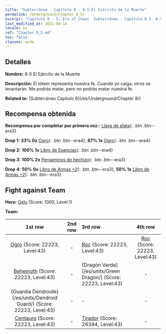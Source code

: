 ```yaml
---
title: "Subterráneo - Capítulo 8 - 8-5 El Ejército de la Muerte"
permalink: /Underground/Chapter 8_5/
excerpt: "Capítulo 8 - 5. Era of Chaos  Subterráneo - Capítulo 8_5. 8-5 El Ejército de la Muerte"
last_modified_at: 2021-04-14
locale: es
ref: "Chapter 8_5.md"
toc: false
classes: wide
---
```


## Detalles

 **Nombre:** 8-5 El Ejército de la Muerte

 **Descripción:** El tótem representa nuestra fe. Cuando yo caiga, otros se levantarán. Me podrás matar, pero no podrás matar nuestra fe.

 **Related to:** [Subterráneo Capítulo 8](/es/Underground/Chapter 8/)

## Recompensa obtenida

 **Recompensa por completar por primera vez::** [Llave de plata](/es/Items/con_693/){: .btn .btn--era3}

 **Drop 1:** **33% 0x** [Ogro](/es/Items/unt_220/){: .btn .btn--era4}, **67% 1x** [Ogro](/es/Items/unt_220/){: .btn .btn--era4}

 **Drop 2:** **100% 1x** [Libro de Esencias](/es/Items/mat_39/){: .btn .btn--era4}

 **Drop 3:** **100% 2x** [Pergaminos de hechizo](/es/Items/con_694/){: .btn .btn--era3}

 **Drop 4:** **50% 0x** [Libro de Armas +2](/es/Items/mat_32/){: .btn .btn--era3}, **50% 1x** [Libro de Armas +2](/es/Items/mat_32/){: .btn .btn--era3}


## Fight against Team
 **Hero:** [Gelu](/es/heroes/Gelu/) (Score: 1000, Level:1)

 **Team:**


  | 1st row | 2nd row | 3rd row | 4th row |
  |:----:|:----:|:----|:----:|
  | [Ogro](/es/units/Ogre/) (Score: 22223, Level:43)  | - | [Roc](/es/units/Roc/) (Score: 22223, Level:43)  | [Roc](/es/units/Roc/) (Score: 22223, Level:43)  |
  | [Behemoth](/es/units/Behemoth/) (Score: 22223, Level:43)  | - | [Dragón Verde](/es/units/Green Dragon/) (Score: 22223, Level:43)  | - |
  | [Guardia Dendroide](/es/units/Dendroid Guard/) (Score: 22223, Level:43)  | - | - | - |
  | [Centauro](/es/units/Centaur/) (Score: 22223, Level:43)  | - | [Tirador](/es/units/Sharpshooter/) (Score: 26384, Level:43)  | - |


